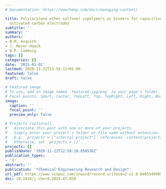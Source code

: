 ```yaml
---
# Documentation: https://wowchemy.com/docs/managing-content/

title: Poly(arylene ether sulfone) copolymers as binders for capacitive deionization
  activated carbon electrodes
subtitle: ''
summary: ''
authors:
- B.M. Asquith
- J. Meier-Haack
- B.P. Ladewig
tags: []
categories: []
date: '2015-01-01'
lastmod: 2020-11-22T13:58:11+01:00
featured: false
draft: false

# Featured image
# To use, add an image named `featured.jpg/png` to your page's folder.
# Focal points: Smart, Center, TopLeft, Top, TopRight, Left, Right, BottomLeft, Bottom, BottomRight.
image:
  caption: ''
  focal_point: ''
  preview_only: false

# Projects (optional).
#   Associate this post with one or more of your projects.
#   Simply enter your project's folder or file name without extension.
#   E.g. `projects = ["internal-project"]` references `content/project/deep-learning/index.md`.
#   Otherwise, set `projects = []`.
projects: []
publishDate: '2020-11-22T12:58:10.850536Z'
publication_types:
- '2'
abstract: ''
publication: '*Chemical Engineering Research and Design*'
url_pdf: https://www.scopus.com/inward/record.uri?eid=2-s2.0-84955499059&doi=10.1016%2fj.cherd.2015.07.020&partnerID=40&md5=2df07e8c2afb19226d2f491268fb958f
doi: 10.1016/j.cherd.2015.07.020
---
```

